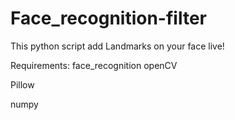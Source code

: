 # Face_recognition-filter
This python script add Landmarks on your face live!

Requirements:
face_recognition
openCV

Pillow

numpy
